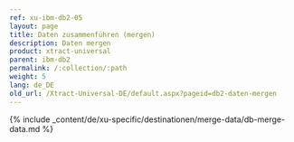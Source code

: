 ```yaml
---
ref: xu-ibm-db2-05
layout: page
title: Daten zusammenführen (mergen)
description: Daten mergen
product: xtract-universal
parent: ibm-db2
permalink: /:collection/:path
weight: 5
lang: de_DE
old_url: /Xtract-Universal-DE/default.aspx?pageid=db2-daten-mergen
---
```


{% include _content/de/xu-specific/destinationen/merge-data/db-merge-data.md  %}